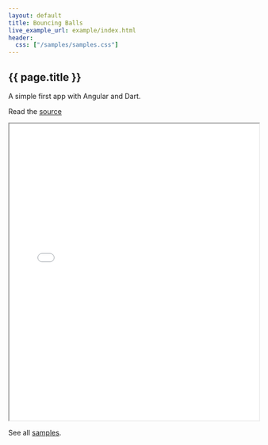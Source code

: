 ```yaml
---
layout: default
title: Bouncing Balls
live_example_url: example/index.html
header:
  css: ["/samples/samples.css"]
---
```


## {{ page.title }}

A simple first app with Angular and Dart.

Read the
[source](https://github.com/angular/angular.dart/tree/master/demo/bouncing_balls)

<iframe class="running-app-frame"
        style="height:600px;width:100%;"
        src="{{page.live_example_url}}">
</iframe>

See all [samples](/samples/).
